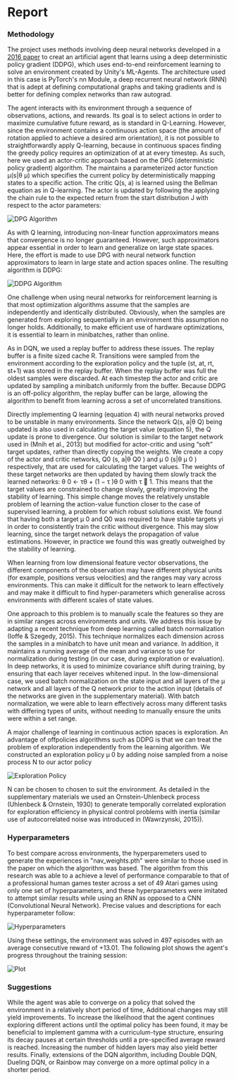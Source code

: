 [//]: # (Image References)

[image1]: https://user-images.githubusercontent.com/10624937/42135612-cbff24aa-7d12-11e8-9b6c-2b41e64b3bb0.gif "Trained Agent"
[image2]: https://lh3.googleusercontent.com/-QrAga9tv-Cc/XDzSj06OyHI/AAAAAAAAGE0/LEj_Vhkoj6whz364EEdYtWJyziDh41rvACL0BGAs/w530-d-h76-n-rw/Screen%2BShot%2B2019-01-14%2Bat%2B1.17.23%2BPM.png "DPG Algorithm"
[image3]: https://lh3.googleusercontent.com/-LKAjjGLELyw/XDzVZ56AIBI/AAAAAAAAGGE/vNo3E7Z1wmI9Q5XwInKWIdE_WeCn4pHrgCL0BGAs/w530-d-h350-n-rw/Screen%2BShot%2B2019-01-14%2Bat%2B1.29.19%2BPM.png "DDPG Algorithm"
[image4]: https://lh3.googleusercontent.com/-mBZhL8EN4Oc/XDzUSKwlkWI/AAAAAAAAGFY/13WHIZ9AomcdHgD49_ETahtlOvjvGVd_QCL0BGAs/w530-d-h85-n-rw/Screen%2BShot%2B2019-01-14%2Bat%2B1.25.55%2BPM.png "Exploration Policy"
[image5]: https://lh3.googleusercontent.com/-y8LZqmVuCW8/W4ToZiIV8bI/AAAAAAAAF7s/21hHC4Z9KKQZBwalr52NQyn9LLRCoiZPACL0BGAs/w530-d-h260-n-rw/Screen%2BShot%2B2018-08-28%2Bat%2B2.14.30%2BAM.png "Hyperparameters"
[image6]: https://lh3.googleusercontent.com/-GNL6JuAk98o/W4TsEVegb8I/AAAAAAAAF9A/fk9NXU8iXKwy4Ukxe0VjzxIeNF1qKa6UwCL0BGAs/w530-d-h359-n-rw/Screen%2BShot%2B2018-08-28%2Bat%2B2.30.05%2BAM.png "Plot"

# Report

### Methodology

The project uses methods involving deep neural networks developed in a [2016 paper](https://arxiv.org/pdf/1509.02971.pdf) to
creat an artificial agent that learns using a deep deterministic policy gradient (DDPG), which
uses end-to-end reinforcement learning to solve an environment created by Unity's ML-Agents. The architecture used in this case is PyTorch's nn Module, a deep recurrent
neural network (RNN) that is adept at defining computational graphs and taking gradients and is better for defining complex networks than raw autograd.

The agent interacts with its environment through a sequence of observations, 
actions, and rewards. Its goal is to select actions in order to
maximize cumulative future reward, as is standard in Q-Learning. However, since the environment contains a continuous action space (the amount of rotation applied to achieve a desired arm orientation), it is not possible to straightforwardly apply Q-learning, because in continuous spaces finding the greedy policy requires an optimization of at at every timestep. As such, here we used an actor-critic approach based on the DPG (deterministic policy gradient) algorithm. The maintains a parameterized actor function µ(s|θ
µ) which specifies the current
policy by deterministically mapping states to a specific action. The critic Q(s, a) is learned using
the Bellman equation as in Q-learning. The actor is updated by following the applying the chain rule
to the expected return from the start distribution J with respect to the actor parameters:

![DPG Algorithm][image2]

As with Q learning, introducing non-linear function approximators means that convergence is no
longer guaranteed. However, such approximators appear essential in order to learn and generalize
on large state spaces. Here, the effort is made to use DPG with neural network function approximators to learn in large
state and action spaces online. The resulting algorithm is DDPG:

![DDPG Algorithm][image3]

One challenge when using neural networks for reinforcement learning is that most optimization algorithms assume that the samples are independently and identically distributed. Obviously, when
the samples are generated from exploring sequentially in an environment this assumption no longer
holds. Additionally, to make efficient use of hardware optimizations, it is essential to learn in minibatches, rather than online.

As in DQN, we used a replay buffer to address these issues. The replay buffer is a finite sized cache
R. Transitions were sampled from the environment according to the exploration policy and the tuple
(st, at, rt, st+1) was stored in the replay buffer. When the replay buffer was full the oldest samples
were discarded. At each timestep the actor and critic are updated by sampling a minibatch uniformly
from the buffer. Because DDPG is an off-policy algorithm, the replay buffer can be large, allowing
the algorithm to benefit from learning across a set of uncorrelated transitions.

Directly implementing Q learning (equation 4) with neural networks proved to be unstable in many
environments. Since the network Q(s, a|θ
Q) being updated is also used in calculating the target
value (equation 5), the Q update is prone to divergence. Our solution is similar to the target network
used in (Mnih et al., 2013) but modified for actor-critic and using “soft” target updates, rather than
directly copying the weights. We create a copy of the actor and critic networks, Q0
(s, a|θ
Q0
) and
µ
0
(s|θ
µ
0
) respectively, that are used for calculating the target values. The weights of these target
networks are then updated by having them slowly track the learned networks: θ
0 ← τθ + (1 −
τ )θ
0 with τ  1. This means that the target values are constrained to change slowly, greatly
improving the stability of learning. This simple change moves the relatively unstable problem of
learning the action-value function closer to the case of supervised learning, a problem for which
robust solutions exist. We found that having both a target µ
0
and Q0 was required to have stable
targets yi
in order to consistently train the critic without divergence. This may slow learning, since
the target network delays the propagation of value estimations. However, in practice we found this
was greatly outweighed by the stability of learning.

When learning from low dimensional feature vector observations, the different components of the
observation may have different physical units (for example, positions versus velocities) and the
ranges may vary across environments. This can make it difficult for the network to learn effectively and may make it difficult to find hyper-parameters which generalise across environments with
different scales of state values.

One approach to this problem is to manually scale the features so they are in similar ranges across
environments and units. We address this issue by adapting a recent technique from deep learning
called batch normalization (Ioffe & Szegedy, 2015). This technique normalizes each dimension
across the samples in a minibatch to have unit mean and variance. In addition, it maintains a running average of the mean and variance to use for normalization during testing (in our case, during
exploration or evaluation). In deep networks, it is used to minimize covariance shift during training,
by ensuring that each layer receives whitened input. In the low-dimensional case, we used batch
normalization on the state input and all layers of the µ network and all layers of the Q network prior
to the action input (details of the networks are given in the supplementary material). With batch
normalization, we were able to learn effectively across many different tasks with differing types of
units, without needing to manually ensure the units were within a set range.

A major challenge of learning in continuous action spaces is exploration. An advantage of offpolicies algorithms such as DDPG is that we can treat the problem of exploration independently
from the learning algorithm. We constructed an exploration policy µ
0 by adding noise sampled from
a noise process N to our actor policy

![Exploration Policy][image4]

N can be chosen to chosen to suit the environment. As detailed in the supplementary materials we
used an Ornstein-Uhlenbeck process (Uhlenbeck & Ornstein, 1930) to generate temporally correlated exploration for exploration efficiency in physical control problems with inertia (similar use of
autocorrelated noise was introduced in (Wawrzynski, 2015)).

### Hyperparameters

To best compare across environments, the hyperparemeters used to generate the experiences in "nav_weights.pth" were similar to those used in the paper on which the algorithm was based. The algorithm from this research was able to a achieve a level of performance comparable to that of a professional human games tester across a set of 49 Atari games using only one set of hyperparameters, and these hyperparameters were imitated to attempt similar results while using an RNN as opposed to a CNN (Convolutional Neural Network). Precise values and descriptions for each hyperparameter follow:

![Hyperparameters][image5]

Using these settings, the environment was solved in 497 episodes with an average consecutive reward of +13.01. The following plot shows the agent's progress throughout the training session:

![Plot][image6]

### Suggestions

While the agent was able to converge on a policy that solved the environment in a relatively short period of time, Additional changes may still yield improvements. To increase the likelihood that the agent continues exploring different actions until the optimal policy has been found, it may be beneficial to implement gamma with a curriculum-type structure, ensuring its decay pauses at certain thresholds until a pre-specified average reward is reached. Increasing the number of hidden layers may also yield better results. Finally, extensions of the DQN algorithm, including Double DQN, Dueling DQN, or Rainbow may converge on a more optimal policy in a shorter period.
